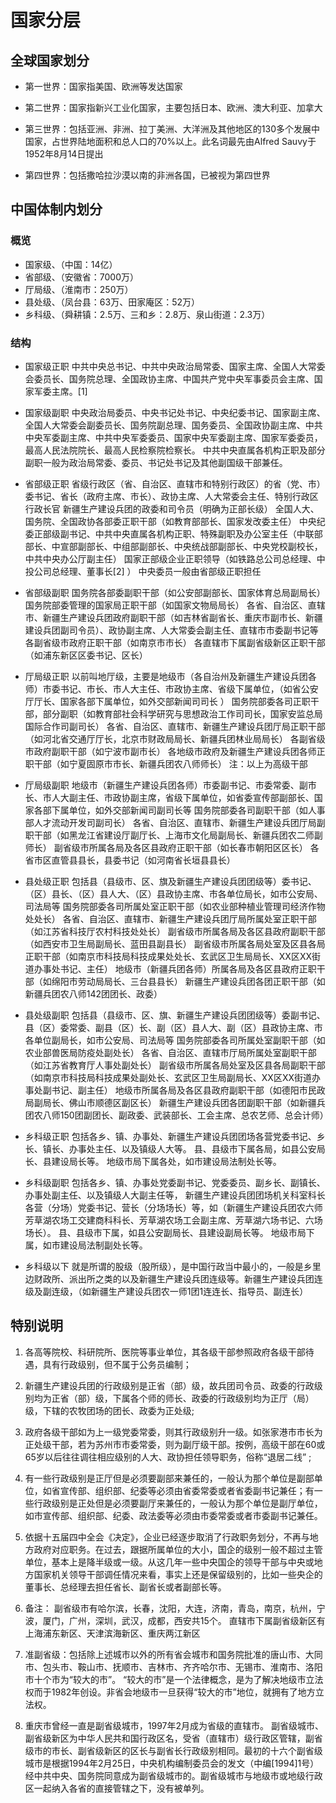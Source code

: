 # 国家分层

## 全球国家划分
- 第一世界：国家指美国、欧洲等发达国家

- 第二世界：国家指新兴工业化国家，主要包括日本、欧洲、澳大利亚、加拿大

- 第三世界：包括亚洲、非洲、拉丁美洲、大洋洲及其他地区的130多个发展中国家，占世界陆地面积和总人口的70%以上。此名词最先由Alfred Sauvy于1952年8月14日提出

- 第四世界：包括撒哈拉沙漠以南的非洲各国，已被视为第四世界


## 中国体制内划分
### 概览
- 国家级、（中国：14亿）
- 省部级、（安徽省：7000万）
- 厅局级、（淮南市：250万）
- 县处级、（凤台县：63万、田家庵区：52万）
- 乡科级、（舜耕镇：2.5万、三和乡：2.8万、泉山街道：2.3万）

### 结构
- 国家级正职
中共中央总书记、中共中央政治局常委、国家主席、全国人大常委会委员长、国务院总理、全国政协主席、中国共产党中央军事委员会主席、国家军委主席。[1] 

- 国家级副职
中央政治局委员、中央书记处书记、中央纪委书记、国家副主席、全国人大常委会副委员长、国务院副总理、国务委员、全国政协副主席、中共中央军委副主席、中共中央军委委员、国家中央军委副主席、国家军委委员，最高人民法院院长、最高人民检察院检察长。
中共中央直属各机构正职及部分副职一般为政治局常委、委员、书记处书记及其他副国级干部兼任。

- 省部级正职
 省级行政区（省、自治区、直辖市和特别行政区）的省（党、市）委书记、省长（政府主席、市长）、政协主席、人大常委会主任、特别行政区行政长官
新疆生产建设兵团的政委和司令员（明确为正部长级）
全国人大、国务院、全国政协各部委正职干部（如教育部部长、国家发改委主任）
中央纪委正部级副书记、中共中央直属各机构正职、特殊副职及办公室主任（中联部部长、中宣部副部长、中组部副部长、中央统战部副部长、中央党校副校长，中共中央办公厅副主任）
国家正部级企业正职领导（如铁路总公司总经理、中投公司总经理、董事长[2]  ）
中央委员一般由省部级正职担任

- 省部级副职
国务院各部委副职干部（如公安部副部长、国家体育总局副局长）
国务院部委管理的国家局正职干部（如国家文物局局长）
各省、自治区、直辖市、新疆生产建设兵团政府副职干部（如吉林省副省长、重庆市副市长、新疆建设兵团副司令员）、政协副主席、人大常委会副主任、直辖市市委副书记等
各副省级市政府正职干部（如南京市市长）
各直辖市下属副省级新区正职干部（如浦东新区区委书记、区长）

- 厅局级正职
以前叫地厅级，主要是地级市（各自治州及新疆生产建设兵团各师）市委书记、市长、市人大主任、市政协主席、省级下属单位，（如省公安厅厅长、国家各部下属单位，如外交部新闻司司长 ）
国务院部委各司正职干部，部分副职（如教育部社会科学研究与思想政治工作司司长，国家安监总局国际合作司副司长）
各省、自治区、直辖市、新疆生产建设兵团厅局正职干部（如河北省交通厅厅长，北京市财政局局长、新疆兵团林业局局长）
各副省级市政府副职干部（如宁波市副市长）
各地级市政府及新疆生产建设兵团各师正职干部（如宁夏固原市市长、新疆兵团农八师师长）
注：以上为高级干部


- 厅局级副职
 地级市（新疆生产建设兵团各师）市委副书记、市委常委、副市长、市人大副主任、市政协副主席，省级下属单位，如省委宣传部副部长、国家各部下属单位，如外交部新闻司副司长等
国务院部委各司副职干部（如人事部人才流动开发司副司长）
各省、自治区、直辖市、新疆生产建设兵团厅局副职干部（如黑龙江省建设厅副厅长、上海市文化局副局长、新疆兵团农二师副师长）
副省级市所属各局及各区县政府正职干部（如长春市朝阳区区长）
各省市区直管县县长，县委书记（如河南省长垣县县长）

- 县处级正职
 包括县（县级市、区、旗及新疆生产建设兵团团级等）委书记、（区）县长、（区）县人大、（区）县政协主席、市各单位局长，如市公安局、司法局等
国务院部委各司所属处室正职干部（如农业部种植业管理司经济作物处处长）
各省、自治区、直辖市、新疆生产建设兵团厅局所属处室正职干部（如江苏省科技厅农村科技处处长）
副省级市所属各局及各区县政府副职干部（如西安市卫生局副局长、蓝田县副县长）
副省级市所属各局处室及区县各局正职干部（如南京市科技局科技成果处处长、玄武区卫生局局长、XX区XX街道办事处书记、主任）
地级市（新疆兵团各师）所属各局及各区县政府正职干部（如绵阳市劳动局局长、三台县县长）
新疆生产建设兵团各团正职干部（如新疆兵团农八师142团团长、政委）

- 县处级副职
包括县（县级市、区、旗、新疆生产建设兵团团级等）委副书记、县（区）委常委、副县（区）长、副（区）县人大、副（区）县政协主席、市各单位副局长，如市公安局、司法局等
国务院部委各司所属处室副职干部（如农业部兽医局防疫处副处长）
各省、自治区、直辖市厅局所属处室副职干部（如江苏省教育厅人事处副处长）
副省级市所属各局处室及区县各局副职干部（如南京市科技局科技成果处副处长、玄武区卫生局副局长、XX区XX街道办事处副书记、副主任）
地级市所属各局及各区县政府副职干部（如德阳市民政局副局长、佛山市顺德区副区长）
新疆生产建设兵团各团副职干部（如新疆兵团农八师150团副团长、副政委、武装部长、工会主席、总农艺师、总会计师）

- 乡科级正职
包括各乡、镇、办事处、新疆生产建设兵团团场各营党委书记、乡长、镇长、办事处主任、以及镇级人大等。
县、县级市下属各局，如县公安局长、县建设局长等。
地级市局下属各处，如市建设局法制处长等。

- 乡科级副职
包括各乡、镇、办事处党委副书记、党委委员、副乡长、副镇长、办事处副主任、以及镇级人大副主任等， 新疆生产建设兵团团场机关科室科长各营（分场）党委书记、营长（分场场长）等，如（新疆生产建设兵团农六师芳草湖农场工交建商科科长、芳草湖农场工会副主席、芳草湖六场书记、六场场长）。
县、县级市下属，如县公安副局长、县建设副局长等。 地级市局下属，如市建设局法制副处长等。

- 乡科级以下
就是所谓的股级（股所级），是中国行政当中最小的，一般是乡里边财政所、派出所之类的以及新疆生产建设兵团连级等。新疆生产建设兵团连级及副连级，（如新疆生产建设兵团农一师1团1连连长、指导员、副连长）


## 特别说明
1. 各高等院校、科研院所、医院等事业单位，其各级干部参照政府各级干部待遇，具有行政级别，但不属于公务员编制；

2. 新疆生产建设兵团的行政级别是正省（部）级，故兵团司令员、政委的行政级别均为正省（部）级，下属各个师的师长、政委的行政级别均为正厅（局）级，下辖的农牧团场的团长、政委为正处级;

3. 政府各级干部如为上一级党委常委，则其行政级别升一级。如张家港市市长为正处级干部，若为苏州市市委常委，则为副厅级干部。按例，高级干部在60或65岁以后往往调往相应级别的人大、政协担任领导职务，俗称“退居二线” ;

4. 有一些行政级别是正厅但是必须要副部来兼任的，一般认为那个单位是副部单位，如省宣传部、组织部、纪委等必须由省委常委或者省委副书记兼任；有一些行政级别是正处但是必须要副厅来兼任的，一般认为那个单位是副厅单位，如市宣传部、组织部、纪委、政法委等必须由市委常委或者市委副书记兼任。

5. 依据十五届四中全会《决定》，企业已经逐步取消了行政职务划分，不再与地方政府对应职务。在过去，跟据所属单位的大小，国企的级别一般不超过主管单位，基本上是降半级或一级。从这几年一些中央国企的领导干部与中央或地方国家机关领导干部调任情况来看，事实上还是保留级别的，比如一些央企的董事长、总经理去担任省长、副省长或者副部长等。

6. 备注：
副省级市有哈尔滨，长春，沈阳，大连，济南，青岛，南京，杭州，宁波，厦门，广州，深圳，武汉，成都，西安共15个。
直辖市下属副省级新区有上海浦东新区、天津滨海新区、重庆两江新区

7. 准副省级：包括除上述城市以外的所有省会城市和国务院批准的唐山市、大同市、包头市、鞍山市、抚顺市、吉林市、齐齐哈尔市、无锡市、淮南市、洛阳市十个市为“较大的市”。
“较大的市”是一个法律概念，是为了解决地级市立法权而于1982年创设。非省会地级市一旦获得“较大的市”地位，就拥有了地方立法权。

8. 重庆市曾经一直是副省级城市，1997年2月成为省级的直辖市。
副省级城市、副省级新区为中华人民共和国行政区名，受省（直辖市）级行政区管辖，副省级市的市长、副省级新区的区长与副省长行政级别相同。最初的十六个副省级城市是根据1994年2月25日，中央机构编制委员会的发文（中编[1994]1号）经中共中央、国务院同意成为副省级城市的。副省级城市与地级市或地级行政区一起纳入各省的直接管辖之下，没有被单列。



